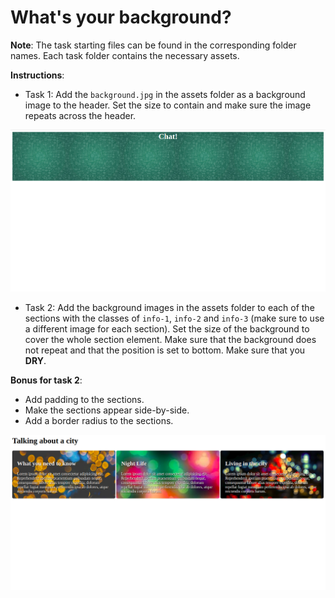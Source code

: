# What's your background? 

**Note**: The task starting files can be found in the corresponding folder names. Each task folder contains the necessary assets.

**Instructions**: 

* Task 1: Add the `background.jpg` in the assets folder as a background image to the header. Set the size to contain and make sure the image repeats across the header. 

![task1-reference](./images/task1.png)

* Task 2: Add the background images in the assets folder to each of the sections with the classes of `info-1`, `info-2` and `info-3` (make sure to use a different image for each section). Set the size of the background to cover the whole section element. Make sure that the background does not repeat and that the position is set to bottom. Make sure that you **DRY**.  

**Bonus for task 2**: 
* Add padding to the sections. 
* Make the sections appear side-by-side. 
* Add a border radius to the sections.

![task2-reference](./images/task2.png)
